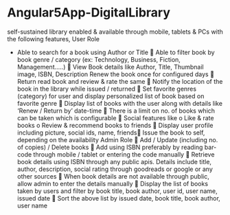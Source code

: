 # Angular5App-DigitalLibrary
self-sustained library enabled &amp; available through mobile, tablets &amp; PCs with the following features, User Role 
* Able to search for a book using Author or Title 
 Able to filter book by book genre / category (ex: Technology, Business, Fiction, Management…..)
 View Book details like Author, Title, Thumbnail image, ISBN, Description 
Renew the book once for configured days
 Return read book and review & rate the same
 Notify the location of the book in the library while issued / returned
 Set favorite genres (category) for user and display personalized list of book based on favorite genre
 Display list of books with the user along with details like ‘Renew / Return by’ date-time
 There is a limit on no. of books which can be taken which is configurable
 Social features like
o Like & rate books
o Review & recommend books to friends
 Display user profile including picture, social ids, name, friends Issue the book to self, depending on the availability
Admin Role
 Add / Update (including no. of copies) / Delete books
 Add using ISBN preferably by reading bar-code through mobile / tablet or entering the code manually
 Retrieve book details using ISBN through any public apis. Details include title, author, description, social rating through goodreads or google or any other sources
 When book details are not available through public, allow admin to enter the details manually
 Display the list of books taken by users and filter by book title, book author, user id, user name, issued date
 Sort the above list by issued date, book title, book author, user name
